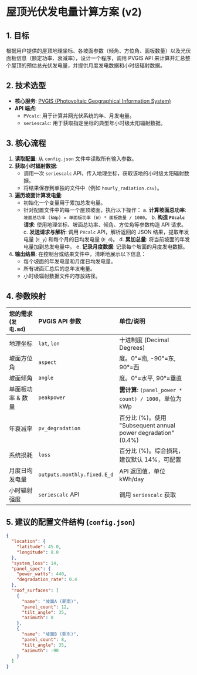 # 屋顶光伏发电量计算方案 (v2)

## 1. 目标

根据用户提供的屋顶地理坐标、各坡面参数（倾角、方位角、面板数量）以及光伏面板信息（额定功率、衰减率），设计一个程序，调用 PVGIS API 来计算并汇总整个屋顶的预估总光伏发电量，并提供月度发电数据和小时级辐射数据。

## 2. 技术选型

*   **核心服务**: [PVGIS (Photovoltaic Geographical Information System)](https://joint-research-centre.ec.europa.eu/photovoltaic-geographical-information-system-pvgis_en)
*   **API 端点**:
    *   `PVcalc`: 用于计算并网光伏系统的年、月发电量。
    *   `seriescalc`: 用于获取指定坐标的典型年小时级太阳辐射数据。

## 3. 核心流程

1.  **读取配置**: 从 `config.json` 文件中读取所有输入参数。
2.  **获取小时辐射数据**:
    *   调用一次 `seriescalc` API，传入地理坐标，获取该地的小时级太阳辐射数据。
    *   将结果保存到单独的文件中（例如 `hourly_radiation.csv`）。
3.  **遍历坡面计算发电量**:
    *   初始化一个变量用于累加总发电量。
    *   针对配置文件中的每一个屋顶坡面，执行以下操作：
        a. **计算坡面总功率**: `坡面总功率 (kWp) = 单面板功率 (W) * 面板数量 / 1000`。
        b. **构造 `PVcalc` 请求**: 使用地理坐标、坡面总功率、倾角、方位角等参数构造 API 请求。
        c. **发送请求与解析**: 调用 `PVcalc` API，解析返回的 JSON 结果，提取年发电量 (`E_y`) 和每个月的日均发电量 (`E_d`)。
        d. **累加总量**: 将当前坡面的年发电量加到总发电量中。
        e. **记录月度数据**: 记录每个坡面的月度发电数据。
4.  **输出结果**: 在控制台或结果文件中，清晰地展示以下信息：
    *   每个坡面的年发电量和月度日均发电量。
    *   所有坡面汇总后的总年发电量。
    *   小时级辐射数据文件的存放路径。

## 4. 参数映射

| 您的需求 (`发电.md`) | PVGIS API 参数 | 单位/说明 |
| :--- | :--- | :--- |
| 地理坐标 | `lat`, `lon` | 十进制度 (Decimal Degrees) |
| 坡面方位角 | `aspect` | 度。0°=南, -90°=东, 90°=西 |
| 坡面倾角 | `angle` | 度。0°=水平, 90°=垂直 |
| 单面板功率 & 数量 | `peakpower` | **需计算**: `(panel_power * count) / 1000`，单位为 kWp |
| 年衰减率 | `pv_degradation` | 百分比 (%)。使用 "Subsequent annual power degradation" (0.4%) |
| 系统损耗 | `loss` | 百分比 (%)。综合损耗，建议默认 14%，可配置 |
| 月度日均发电量 | `outputs.monthly.fixed.E_d` | API 返回值，单位 kWh/day |
| 小时辐射强度 | `seriescalc` API | 调用 `seriescalc` 获取 |

## 5. 建议的配置文件结构 (`config.json`)

```json
{
  "location": {
    "latitude": 45.0,
    "longitude": 8.0
  },
  "system_loss": 14,
  "panel_spec": {
    "power_watts": 440,
    "degradation_rate": 0.4
  },
  "roof_surfaces": [
    {
      "name": "坡面A (朝南)",
      "panel_count": 12,
      "tilt_angle": 35,
      "azimuth": 0
    },
    {
      "name": "坡面B (朝东)",
      "panel_count": 8,
      "tilt_angle": 35,
      "azimuth": -90
    }
  ]
}
```
